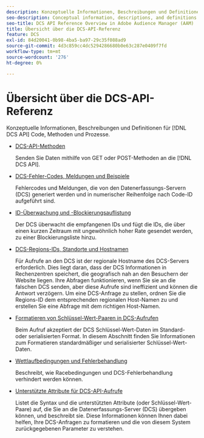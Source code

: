 ```yaml
---
description: Konzeptuelle Informationen, Beschreibungen und Definitionen für DCS-API-Code, Methoden und Prozesse.
seo-description: Conceptual information, descriptions, and definitions for DCS API code, methods, and processes in Adobe Audience Manager (AAM).
seo-title: DCS API Reference Overview in Adobe Audience Manager (AAM)
title: Übersicht über die DCS-API-Referenz
feature: DCS
exl-id: 84d20041-0b98-4ba5-ba97-29c35f088ad9
source-git-commit: 4d3c859cc4dc5294286680b0e63c287e0409f7fd
workflow-type: tm+mt
source-wordcount: '276'
ht-degree: 0%

---
```


# Übersicht über die DCS-API-Referenz

Konzeptuelle Informationen, Beschreibungen und Definitionen für [!DNL DCS API] Code, Methoden und Prozesse.

* [DCS-API-Methoden](/help/using/api/dcs-intro/dcs-api-reference/dcs-api-methods.md)

  Senden Sie Daten mithilfe von GET oder POST-Methoden an die [!DNL DCS API].

* [DCS-Fehler-Codes, Meldungen und Beispiele](/help/using/api/dcs-intro/dcs-api-reference/dcs-error-codes.md)

  Fehlercodes und Meldungen, die von den Datenerfassungs-Servern (DCS) generiert werden und in numerischer Reihenfolge nach Code-ID aufgeführt sind.

* [ID-Überwachung und -Blockierungsauflistung](/help/using/api/dcs-intro/dcs-api-reference/id-monitoring-denylisting.md)

  Der DCS überwacht die empfangenen IDs und fügt die IDs, die über einen kurzen Zeitraum mit ungewöhnlich hoher Rate gesendet werden, zu einer Blockierungsliste hinzu.

* [DCS-Regions-IDs, Standorte und Hostnamen](/help/using/api/dcs-intro/dcs-api-reference/dcs-regions.md)

  Für Aufrufe an den DCS ist der regionale Hostname des DCS-Servers erforderlich. Dies liegt daran, dass der DCS Informationen in Rechenzentren speichert, die geografisch nah an den Besuchern der Website liegen. Ihre Abfragen funktionieren, wenn Sie sie an die falschen DCS senden, aber diese Aufrufe sind ineffizient und können die Antwort verzögern. Um eine DCS-Anfrage zu stellen, ordnen Sie die Regions-ID dem entsprechenden regionalen Host-Namen zu und erstellen Sie eine Abfrage mit dem richtigen Host-Namen.

* [Formatieren von Schlüssel-Wert-Paaren in DCS-Aufrufen](/help/using/api/dcs-intro/dcs-api-reference/dcs-key-format.md)

  Beim Aufruf akzeptiert der DCS Schlüssel-Wert-Daten im Standard- oder serialisierten Format. In diesem Abschnitt finden Sie Informationen zum Formatieren standardmäßiger und serialisierter Schlüssel-Wert-Daten.

* [Wettlaufbedingungen und Fehlerbehandlung](/help/using/api/dcs-intro/dcs-api-reference/dcs-race-conditions.md)

  Beschreibt, wie Racebedingungen und DCS-Fehlerbehandlung verhindert werden können.

* [Unterstützte Attribute für DCS-API-Aufrufe](/help/using/api/dcs-intro/dcs-api-reference/dcs-keys.md)

  Listet die Syntax und die unterstützten Attribute (oder Schlüssel-Wert-Paare) auf, die Sie an die Datenerfassungs-Server (DCS) übergeben können, und beschreibt sie. Diese Informationen können Ihnen dabei helfen, Ihre DCS-Anfragen zu formatieren und die von diesem System zurückgegebenen Parameter zu verstehen.
